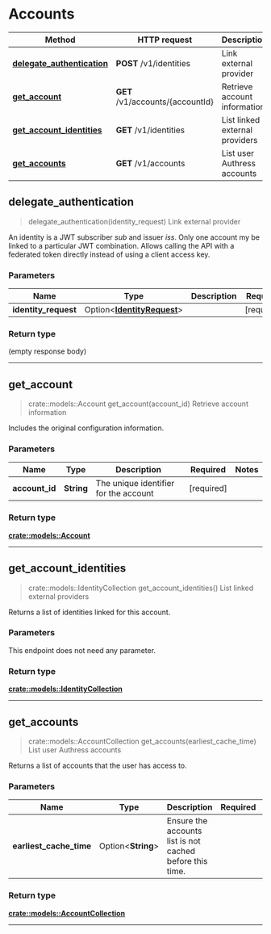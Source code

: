 # Accounts
Method | HTTP request | Description
------------- | ------------- | -------------
[**delegate_authentication**](#delegate_authentication) | **POST** /v1/identities | Link external provider
[**get_account**](#get_account) | **GET** /v1/accounts/{accountId} | Retrieve account information
[**get_account_identities**](#get_account_identities) | **GET** /v1/identities | List linked external providers
[**get_accounts**](#get_accounts) | **GET** /v1/accounts | List user Authress accounts



## delegate_authentication

> delegate_authentication(identity_request)
Link external provider

An identity is a JWT subscriber *sub* and issuer *iss*. Only one account my be linked to a particular JWT combination. Allows calling the API with a federated token directly instead of using a client access key.

### Parameters


Name | Type | Description  | Required | Notes
------------- | ------------- | ------------- | ------------- | -------------
**identity_request** | Option<[**IdentityRequest**](IdentityRequest.md)> |  | [required] |

### Return type

 (empty response body)

---


## get_account

> crate::models::Account get_account(account_id)
Retrieve account information

Includes the original configuration information.

### Parameters


Name | Type | Description  | Required | Notes
------------- | ------------- | ------------- | ------------- | -------------
**account_id** | **String** | The unique identifier for the account | [required] |

### Return type

[**crate::models::Account**](Account.md)


---


## get_account_identities

> crate::models::IdentityCollection get_account_identities()
List linked external providers

Returns a list of identities linked for this account.

### Parameters

This endpoint does not need any parameter.

### Return type

[**crate::models::IdentityCollection**](IdentityCollection.md)


---


## get_accounts

> crate::models::AccountCollection get_accounts(earliest_cache_time)
List user Authress accounts

Returns a list of accounts that the user has access to.

### Parameters


Name | Type | Description  | Required | Notes
------------- | ------------- | ------------- | ------------- | -------------
**earliest_cache_time** | Option<**String**> | Ensure the accounts list is not cached before this time. |  |

### Return type

[**crate::models::AccountCollection**](AccountCollection.md)


---

